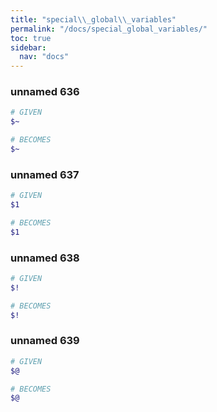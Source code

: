 ```yaml
---
title: "special\\_global\\_variables"
permalink: "/docs/special_global_variables/"
toc: true
sidebar:
  nav: "docs"
---
```

### unnamed 636
```ruby
# GIVEN
$~
```
```ruby
# BECOMES
$~
```
### unnamed 637
```ruby
# GIVEN
$1
```
```ruby
# BECOMES
$1
```
### unnamed 638
```ruby
# GIVEN
$!
```
```ruby
# BECOMES
$!
```
### unnamed 639
```ruby
# GIVEN
$@
```
```ruby
# BECOMES
$@
```
